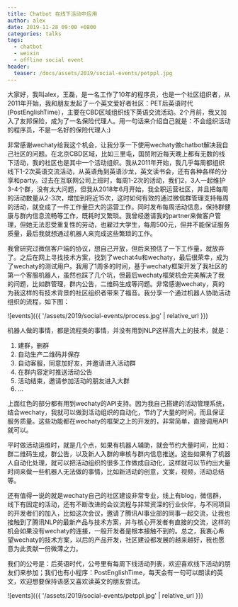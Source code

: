 ```yaml
---
title: Chatbot 在线下活动中应用
author: alex
date: 2019-11-28 09:00 +0800
categories: talks
tags:
  - chatbot
  - weixin
  - offline social event
header:
  teaser: /docs/assets/2019/social-events/petppl.jpg
---
```


大家好，我叫alex，王磊，是一名工作了10年的程序员，也是一个社区组织者，从2011年开始，我和朋友发起了一个英文爱好者社区：PET后英语时代(PostEnglishTime），主要在CBD区域组织线下英语交流活动。2个月前，我又加入了友邦保险，成为了一名保险代理人。用一句话来介绍自己就是：不会组织活动的程序员，不是一名好的保险代理人:)

非常感谢wechaty给我这个机会，让我分享一下使用wechaty做chatbot解决我自己社区的问题。在北京CBD区域，比如三里屯，国贸附近每天晚上都有无数的线下活动，我的社区也是其中一个活动组织。我从2011年开始，我几乎每周都组织线下1-2次英语交流活动，从英语角到英语沙龙，英文读书会，还有各种各样的分享和party。过去在互联网公司上班时，每周1-2次的活动，我们2，3人一起维护3-4个群，没有太大问题，但我从2018年6月开始，我全职运营社区，并且把每周的活动数量从2-3次，增加到将近15次，这时如何有效的通过微信群管理支持每周的活动，就变成了一件工作量巨大的运营工作。同时发布每周活动信息，保持群健康与群内信息流畅等工作，既耗时又繁琐。我曾经邀请我的partner来做客户管理，但她无法忍受重复性的劳动，也雇过大学生，每周500元，但并不能保证服务质量，最后我就想通过机器人来完成这些繁琐的工作。

我曾研究过微信客户端的协议，想自己开放，但后来预估了一下工作量，就放弃了。之后在网上寻找技术方案，找到了wechat4u和wechaty，最后很荣幸，成为了wechaty的测试用户。我用了1周多的时间，基于wechaty框架开发了我社区的第一个客服机器人，虽然也踩了几个坑，但最后wechaty框架机会完美解决了我的问题，比如群管理，群内公告，二维码生成等问题。非常感谢wechaty，真的为我这样的有技术背景的社区组织者带来了福音。我分享一个通过机器人协助活动组织的流程，如下图：

![events]({{ '/assets/2019/social-events/process.jpg' | relative_url }})

机器人做的事情，都是流程类的事情，并没有用到NLP这样高大上的技术，就是：

1. 建群，删群
1. 自动生产二维码并保存
1. 自动客服，同意加好友，并邀请进入活动群
1. 在群内容定时推送活动公告
1. 活动结束，邀请参加活动的朋友进入大群
1. ...

上面红色的部分都有用到wechaty的API支持。因为我自己搭建的活动管理系统，结合wechaty，我就可以做到活动组织的自动化，节约了大量的时间，而且保证服务质量。这些功能都在wechaty的框架之上的开发的，非常简单，直接调用API就可以。

平时做活动运维时，就是几个点，如果有机器人辅助，就会节约大量时间，比如：群二维码生成，群公告，以及新人入群的审核与群内信息推送。这些如果有了机器人自动化处理，就可以把活动组织的很多工作做成自动化，这样就可以节约出大量时间来做一些机器人无法做的事情，比如新活动的创意，文案，视频，活动总结等。

还有值得一说的就是wechaty自己的社区建设非常专业，线上有blog，微信群，线下有固定的活动，还有不断改进的会议流程与非常资深的行业伙伴，与不同项目的开发者们的加入，比如这次会议，邀请了腾讯AI事业部的同事一起交流，让我也接触到了腾讯NLP的最新产品与技术方案，并与核心开发者有直接的交流，这样的机会如果没有wechaty的连接，一般开发者是根本接触不到的。总之，我衷心希望wechaty的技术方案，以后的产品开发，社区建设都发展的越来越好，我也愿意为此贡献一份微薄之力。

我们的公号是：后英语时代，公号里有每周下线活动列表，欢迎喜欢线下活动的朋友们来参加；我们也有小程序：PostEnglishTime，每天会有一句可以朗读的英文，欢迎想要保持语感又喜欢读英文的朋友尝试。

![events]({{ '/assets/2019/social-events/petppl.jpg' | relative_url }})